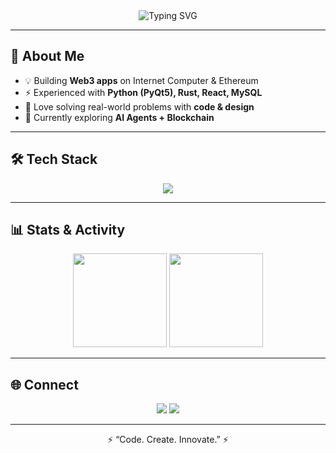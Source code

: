 <!-- Banner -->
<div align="center">
  <img src="https://readme-typing-svg.herokuapp.com?font=Fira+Code&size=28&duration=2800&pause=2000&color=00F5D4&center=true&vCenter=true&width=700&lines=Hey!+I'm+Ken+👨‍💻;Software+Engineer+%7C+Web3+Builder;AI+Explorer+%7C+Open+Source+Contributor" alt="Typing SVG" />
</div>

---

## 🚀 About Me
- 💡 Building **Web3 apps** on Internet Computer & Ethereum  
- ⚡ Experienced with **Python (PyQt5), Rust, React, MySQL**  
- 🎯 Love solving real-world problems with **code & design**  
- 🌱 Currently exploring **AI Agents + Blockchain**  

---

## 🛠 Tech Stack
<p align="center">
  <img src="https://skillicons.dev/icons?i=rust,python,js,react,qt,mysql,mongodb,docker,linux,git&perline=6" />
</p>

---

## 📊 Stats & Activity
<p align="center">
  <img src="https://github-readme-stats.vercel.app/api?username=ken123&show_icons=true&theme=radical&hide_border=true" height="150"/>
  <img src="https://github-readme-streak-stats.herokuapp.com?user=ken123&theme=radical&hide_border=true" height="150"/>
</p>

---

## 🌐 Connect
<p align="center">
  <a href="https://linkedin.com/in/ken123"><img src="https://img.shields.io/badge/LinkedIn-0077B5?style=for-the-badge&logo=linkedin&logoColor=white"/></a>
  <a href="mailto:ken@example.com"><img src="https://img.shields.io/badge/Email-D14836?style=for-the-badge&logo=gmail&logoColor=white"/></a>
</p>

---

<p align="center">⚡ “Code. Create. Innovate.” ⚡</p>
